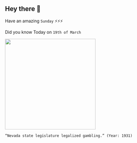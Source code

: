 ## Hey there 👋
Have an amazing `Sunday` ⚡⚡⚡

Did you know Today on `19th of March`
 
 [<img src="https://www.gannett-cdn.com/-mm-/1bfbef37d47cc5b737ccfea9631c470adc9338f7/c=0-0-4855-3651/local/-/media/2016/03/18/RenoGroup/RGJ/635939161151470126-Nevada-State-Journal-Fri-Mar-20-1931-.jpg?quality=50&width=640" width="300" />](https://www.history.com/this-day-in-history/nevada-legalizes-gambling#:~:text=In%20March%201931%2C%20Nevada's%20state,later%20in%20the%20year%2C%20divorce.) 
 ```
“Nevada state legislature legalized gambling.” (Year: 1931)
```
